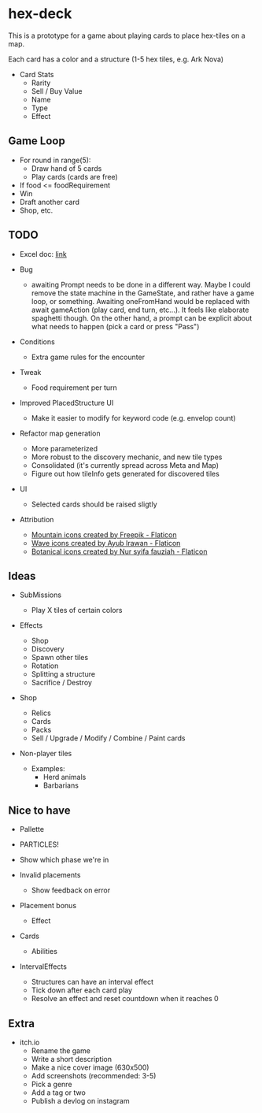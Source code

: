 # hex-deck

This is a prototype for a game about playing cards to place hex-tiles on a map.

Each card has a color and a structure (1-5 hex tiles, e.g. Ark Nova)

- Card Stats
  - Rarity
  - Sell / Buy Value
  - Name
  - Type
  - Effect

## Game Loop

- For round in range(5):
  - Draw hand of 5 cards
  - Play cards (cards are free)
- If food <= foodRequirement
- Win
- Draft another card
- Shop, etc.

## TODO

- Excel doc: [link](https://docs.google.com/spreadsheets/d/1TMEV-sFI3mOZJgG8Z5mYMCvU5P2x5S5duTnkkBkJ5sk/edit#gid=0)

- Bug
  - awaiting Prompt needs to be done in a different way. Maybe I could remove the state machine in the GameState, and rather have a game loop, or something. Awaiting oneFromHand would be replaced with await gameAction (play card, end turn, etc...). It feels like elaborate spaghetti though. On the other hand, a prompt can be explicit about what needs to happen (pick a card or press "Pass")

- Conditions
  - Extra game rules for the encounter

- Tweak
  - Food requirement per turn

- Improved PlacedStructure UI
  - Make it easier to modify for keyword code (e.g. envelop count)

- Refactor map generation
  - More parameterized
  - More robust to the discovery mechanic, and new tile types
  - Consolidated (it's currently spread across Meta and Map)
  - Figure out how tileInfo gets generated for discovered tiles

- UI
  - Selected cards should be raised sligtly

- Attribution
  - <a href="https://www.flaticon.com/free-icons/mountain" title="mountain icons">Mountain  icons created by Freepik - Flaticon</a>
  - <a href="https://www.flaticon.com/free-icons/wave" title="wave icons">Wave icons created by Ayub Irawan - Flaticon</a>
  - <a href="https://www.flaticon.com/free-icons/botanical" title="botanical icons">Botanical icons created by Nur syifa fauziah - Flaticon</a>

## Ideas

- SubMissions
  - Play X tiles of certain colors

- Effects
  - Shop
  - Discovery
  - Spawn other tiles
  - Rotation
  - Splitting a structure
  - Sacrifice / Destroy

- Shop
  - Relics
  - Cards
  - Packs
  - Sell / Upgrade / Modify / Combine / Paint cards

- Non-player tiles  
  - Examples:
    - Herd animals
    - Barbarians

## Nice to have

- Pallette
- PARTICLES!
- Show which phase we're in
- Invalid placements
  - Show feedback on error
- Placement bonus
  - Effect
- Cards
  - Abilities

- IntervalEffects
  - Structures can have an interval effect
  - Tick down after each card play
  - Resolve an effect and reset countdown when it reaches 0

## Extra

- itch.io
  - Rename the game
  - Write a short description
  - Make a nice cover image (630x500)
  - Add screenshots (recommended: 3-5)
  - Pick a genre
  - Add a tag or two
  - Publish a devlog on instagram
